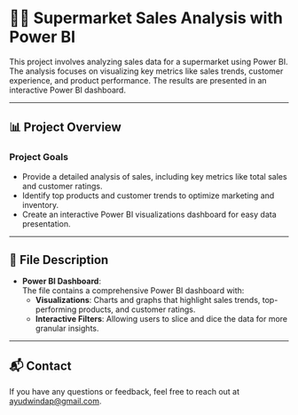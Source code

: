 # 🚴‍♂️ Supermarket Sales Analysis with Power BI

This project involves analyzing sales data for a supermarket using Power BI. The analysis focuses on visualizing key metrics like sales trends, customer experience, and product performance. The results are presented in an interactive Power BI dashboard.

---

## 📊 Project Overview

### Project Goals
- Provide a detailed analysis of sales, including key metrics like total sales and customer ratings.
- Identify top products and customer trends to optimize marketing and inventory.
- Create an interactive Power BI visualizations dashboard for easy data presentation.

---

## 📄 File Description

- **Power BI Dashboard**:  
  The file contains a comprehensive Power BI dashboard with:
  - **Visualizations**: Charts and graphs that highlight sales trends, top-performing products, and customer ratings.
  - **Interactive Filters**: Allowing users to slice and dice the data for more granular insights.

---

## 📬 Contact

If you have any questions or feedback, feel free to reach out at ayudwindap@gmail.com.
